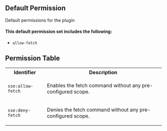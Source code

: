 ## Default Permission

Default permissions for the plugin

#### This default permission set includes the following:

- `allow-fetch`

## Permission Table

<table>
<tr>
<th>Identifier</th>
<th>Description</th>
</tr>


<tr>
<td>

`sse:allow-fetch`

</td>
<td>

Enables the fetch command without any pre-configured scope.

</td>
</tr>

<tr>
<td>

`sse:deny-fetch`

</td>
<td>

Denies the fetch command without any pre-configured scope.

</td>
</tr>
</table>
